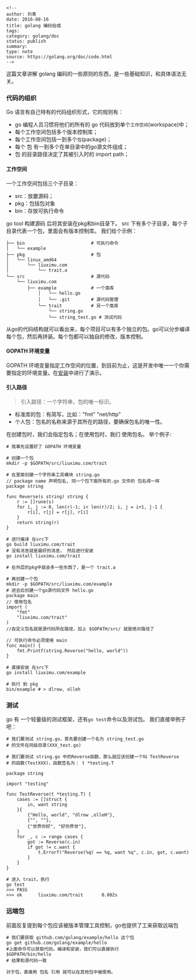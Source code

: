 ```
<!--
author: 刘青
date: 2016-08-16
title: golang 编码俗成
tags: 
category: golang/doc
status: publish
summary: 
type: note
source: https://golang.org/doc/code.html
-->
```
这篇文章讲解 golang 编码的一些原则的东西，是一些基础知识，和具体语法无关。

### 代码的组织
Go 语言有自己特有的代码组织形式，它的规则有：
- go 编程人员习惯将他们的所有的 go 代码放到单个`工作空间`(workspace)中；
- 每个工作空间包括多个版本控制库；
- 每个工作空间包括一到多个`包`(package)；
- 每个 包 有一到多个在单目录中的go源文件组成；
- 包 的目录路径决定了其被引入时的 import path；

#### 工作空间
一个工作空间包括三个子目录：
- src：放置源码；
- pkg：包括包对象
- bin：存放可执行命令

go tool 构建源码 后将其安装在pkg和bin目录下。
src 下有多个子目录，每个子目录代表一个包，里面会有版本控制库。
我们给个示例：
```
├── bin                         # 可执行命令
│   └── example
├── pkg                         # 包
│   └── linux_amd64
│       └── liuximu.com
│           └── trait.a
└── src                         # 源代码
    └── liuximu.com
        ├── example             # 一个类库
            │   └── hello.go
            │   └── .git        # 源代码管理
            └── trait           # 另一个类库
                └── string.go
                └── string_test.go # 测试代码
```

从go的代码结构就可以看出来，每个项目可以有多个独立的包。go可以分步编译每个包，然后再拼装。每个包都可以独自的修改，版本控制。

#### GOPATH 环境变量
GOPATH
环境变量指定工作空间的位置，到目前为止，这是开发中唯一一个你需要指定的环境变量。在[安装](安装.md)中进行了演示。

#### 引入路径
> 引入路径：一个字符串，包的唯一标识。

- 标准库的包：有简写，比如："fmt" "net/http"
- 个人包：包名的名称来源于其所在的路径，要确保包名的唯一性。

在创建包时，我们会指定包名；在使用包时，我们 使用包名。
举个例子:
```
# 我事先设置好了 GOPATH 环境变量

# 创建一个包
mkdir -p $GOPATH/src/liuximu.com/trait

# 在里面创建一个字符串工具模块 string.go
// package name 声明包名, 同一个包下面所有的.go 文件的 包名得一样
package string

func Reverse(s string) string {
    r := []rune(s)
    for i, j := 0, len(r)-1; i< len(r)/2; i, j = i+1, j-1 {
        r[i], r[j] = r[j], r[i]    
    }    
    return string(r)
}

# 进行编译 在src下
go build liuximu.com/trait
# 没有消息就是最好的消息， 然后进行安装
go install liuximu.com/trait 

# 在外层的pkg中就会多一些东西了，是一个 trait.a

# 再创建一个包 
mkdir -p $GOPATH/src/liuximu.com/example
# 进去后创建一个go源代码文件 hello.go
package main
// 使用包名
import (
    "fmt"
    "liuximu.com/trait"
)
//自定义包名就是源代码所在路径，加上 $GOPATH/src/ 就是绝对路径了

// 可执行命令必须使用 main
func main() {
    fmt.Printf(string.Reverse("hello, world"))
}

# 直接安装 在src下
go install liuximu.com/example

# 执行 到 pkg
bin/example # > dlrow, olleh
```

### 测试
go 有 一个轻量级的测试框架，还有`go test`命令以及测试包。
我们直接举例子吧：
```
# 我们要测试 string.go，首先要创建一个名为 string_test.go
# 的文件在同级目录(XXX_test.go)

# 我们要测试 string.go 中的Reverse函数，那么就应该创建一个叫 TestReverse
# 的函数(TestXXX)，函数签名为： t *testing.T

package string

import "testing"

func TestReverse(t *testing.T) {
    cases := []struct {
        in, want string    
    }{
        {"Hello, world", "dlrow ,olleH"},
        {"", ""},
        {"世界你好", "好你界世"},
    }
    for _, c := range cases {
        got := Reverse(c.in)
        if got != c.want {
            t.Errorf("Reverse(%q) == %q, want %q", c.in, got, c.want)
        }    
    }
}

# 进入 trait，执行
go test 
>>> PASS
>>> ok      liuximu.com/trait       0.002s
```

### 远端包
前面反复提到每个包应该被版本管理工具控制，go也提供了工来获取远端包
```
# 我们要获取 github.com/golang/example/hello 这个包
go get github.com/golang/example/hello
#上面命令可以获取代码，编译和安装，我们可以直接执行
$GOPATH/bin/hello
# 结果和源代码一致

对于包，直接用 包名 引用 就可以在其他包中被使用。
```
